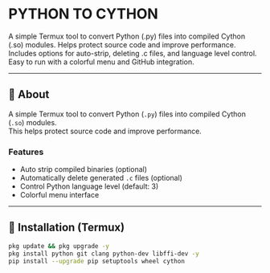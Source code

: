 # **PYTHON TO CYTHON**
A simple Termux tool to convert Python (.py) files into compiled Cython (.so) modules. Helps protect source code and improve performance. Includes options for auto-strip, deleting .c files, and language level control. Easy to run with a colorful menu and GitHub integration.

---

## **📌 About**
A simple Termux tool to convert Python (`.py`) files into compiled Cython (`.so`) modules.  
This helps protect source code and improve performance.  

### Features
- Auto strip compiled binaries (optional)  
- Automatically delete generated `.c` files (optional)  
- Control Python language level (default: 3)  
- Colorful menu interface  

---

## 🚀 Installation (Termux)

```bash
pkg update && pkg upgrade -y
pkg install python git clang python-dev libffi-dev -y
pip install --upgrade pip setuptools wheel cython
